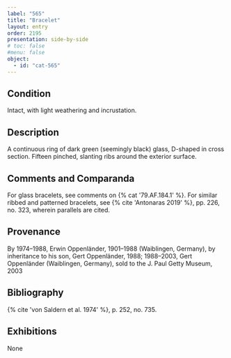 ```yaml
---
label: "565"
title: "Bracelet"
layout: entry
order: 2195
presentation: side-by-side
# toc: false
#menu: false 
object:
  - id: "cat-565"
---
```


## Condition

Intact, with light weathering and incrustation.

## Description

A continuous ring of dark green (seemingly black) glass, D-shaped in cross section. Fifteen pinched, slanting ribs around the exterior surface.

## Comments and Comparanda

For glass bracelets, see comments on {% cat '79.AF.184.1' %}. For similar ribbed and patterned bracelets, see {% cite 'Antonaras 2019' %}, pp. 226, no. 323, wherein parallels are cited.

## Provenance

By 1974–1988, Erwin Oppenländer, 1901–1988 (Waiblingen, Germany), by inheritance to his son, Gert Oppenländer, 1988; 1988–2003, Gert Oppenländer (Waiblingen, Germany), sold to the J. Paul Getty Museum, 2003

## Bibliography

{% cite 'von Saldern et al. 1974' %}, p. 252, no. 735.

## Exhibitions

None